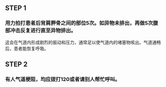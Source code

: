 ## STEP 1
### 用力拍打患者后背肩胛骨之间的部位5次。如异物未排出，再做5次腹部冲击反复进行直至异物排出。
这会在气道内形成剧烈的振动和压力，通常足以使气道内的堵塞物咳出。气道通畅后，患者能恢复呼吸。

## STEP 2
### 有人气道梗阻，均应拨打120或者请别人帮忙呼叫。